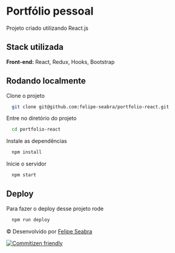 
# Portfólio pessoal

Projeto criado utilizando React.js




## Stack utilizada

**Front-end:** React, Redux, Hooks, Bootstrap



## Rodando localmente

Clone o projeto

```bash
  git clone git@github.com:felipe-seabra/portfolio-react.git
```

Entre no diretório do projeto

```bash
  cd portfolio-react
```

Instale as dependências

```bash
  npm install
```

Inicie o servidor

```bash
  npm start
```


## Deploy

Para fazer o deploy desse projeto rode

```bash
  npm run deploy
```

© Desenvolvido por [Felipe Seabra](https://www.linkedin.com/in/felipe-seabra/) 

[![Commitizen friendly](https://img.shields.io/badge/commitizen-friendly-brightgreen.svg)](http://commitizen.github.io/cz-cli/)
